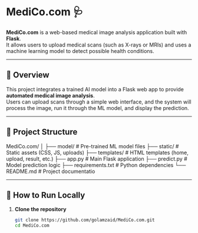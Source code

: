 # MediCo.com 🩺

**MediCo.com** is a web-based medical image analysis application built with **Flask**.  
It allows users to upload medical scans (such as X-rays or MRIs) and uses a machine learning model to detect possible health conditions.

---

## 📌 Overview
This project integrates a trained AI model into a Flask web app to provide **automated medical image analysis**.  
Users can upload scans through a simple web interface, and the system will process the image, run it through the ML model, and display the prediction.

---

## 📂 Project Structure
MediCo.com/
│
├── model/ # Pre-trained ML model files
├── static/ # Static assets (CSS, JS, uploads)
├── templates/ # HTML templates (home, upload, result, etc.)
├── app.py # Main Flask application
├── predict.py # Model prediction logic
├── requirements.txt # Python dependencies
└── README.md # Project documentatio

---

## 🚀 How to Run Locally

1. **Clone the repository**
   ```bash
   git clone https://github.com/golamzaid/MediCo.com.git
   cd MediCo.com

